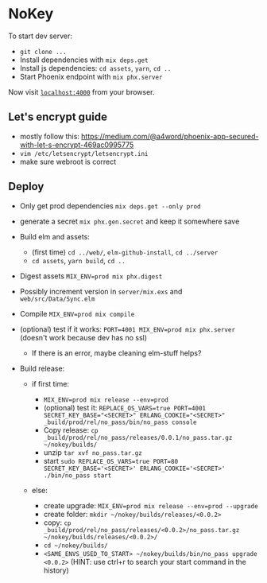 # NoKey

To start dev server:

  * `git clone ...`
  * Install dependencies with `mix deps.get`
  * Install js dependencies: `cd assets`, `yarn`, `cd ..`
  * Start Phoenix endpoint with `mix phx.server`

Now visit [`localhost:4000`](http://localhost:4000) from your browser.


## Let's encrypt guide

  * mostly follow this: https://medium.com/@a4word/phoenix-app-secured-with-let-s-encrypt-469ac0995775
  * `vim /etc/letsencrypt/letsencrypt.ini`
  * make sure webroot is correct

## Deploy

  * Only get prod dependencies `mix deps.get --only prod`
  * generate a secret `mix phx.gen.secret` and keep it somewhere save

  * Build elm and assets:
    + (first time) `cd ../web/`, `elm-github-install`, `cd ../server`
    + `cd assets`, `yarn build`, `cd ..`
  * Digest assets `MIX_ENV=prod mix phx.digest`
  * Possibly increment version in `server/mix.exs` and `web/src/Data/Sync.elm`
  * Compile `MIX_ENV=prod mix compile`
  * (optional) test if it works: `PORT=4001 MIX_ENV=prod mix phx.server` (doesn't work because dev has no ssl)
    + If there is an error, maybe cleaning elm-stuff helps?
  * Build release:
    
    - if first time:
        + `MIX_ENV=prod mix release --env=prod`
        + (optional) test it: `REPLACE_OS_VARS=true PORT=4001 SECRET_KEY_BASE="<SECRET>" ERLANG_COOKIE="<SECRET>" _build/prod/rel/no_pass/bin/no_pass console`
        + Copy release: `cp _build/prod/rel/no_pass/releases/0.0.1/no_pass.tar.gz ~/nokey/builds/`
        + unzip `tar xvf no_pass.tar.gz`
        + start `sudo REPLACE_OS_VARS=true PORT=80 SECRET_KEY_BASE='<SECRET>' ERLANG_COOKIE='<SECRET>' ./bin/no_pass start`
    
    - else:
        + create upgrade: `MIX_ENV=prod mix release --env=prod --upgrade`
        + create folder: `mkdir ~/nokey/builds/releases/<0.0.2>`
        + copy: `cp _build/prod/rel/no_pass/releases/<0.0.2>/no_pass.tar.gz ~/nokey/builds/releases/<0.0.2>/`
        + `cd ~/nokey/builds/`
        + `<SAME_ENVS_USED_TO_START> ~/nokey/builds/bin/no_pass upgrade <0.0.2>`
            (HINT: use ctrl+r to search your start command in the history)

